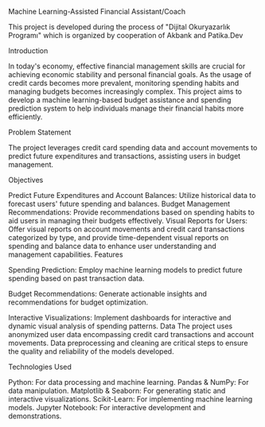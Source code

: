 Machine Learning-Assisted Financial Assistant/Coach

This project is developed during the process of "Dijital Okuryazarlık Programı" which is organized by cooperation of Akbank and Patika.Dev

Introduction

In today's economy, effective financial management skills are crucial for achieving economic stability and personal financial goals. As the usage of credit cards becomes more prevalent, monitoring spending habits and managing budgets becomes increasingly complex. This project aims to develop a machine learning-based budget assistance and spending prediction system to help individuals manage their financial habits more efficiently.

Problem Statement

The project leverages credit card spending data and account movements to predict future expenditures and transactions, assisting users in budget management.

Objectives

Predict Future Expenditures and Account Balances: Utilize historical data to forecast users' future spending and balances.
Budget Management Recommendations: Provide recommendations based on spending habits to aid users in managing their budgets effectively.
Visual Reports for Users: Offer visual reports on account movements and credit card transactions categorized by type, and provide time-dependent visual reports on spending and balance data to enhance user understanding and management capabilities.
Features

Spending Prediction: Employ machine learning models to predict future spending based on past transaction data.

Budget Recommendations: Generate actionable insights and recommendations for budget optimization.

Interactive Visualizations: Implement dashboards for interactive and dynamic visual analysis of spending patterns.
Data
The project uses anonymized user data encompassing credit card transactions and account movements. Data preprocessing and cleaning are critical steps to ensure the quality and reliability of the models developed.

Technologies Used

Python: For data processing and machine learning.
Pandas & NumPy: For data manipulation.
Matplotlib & Seaborn: For generating static and interactive visualizations.
Scikit-Learn: For implementing machine learning models.
Jupyter Notebook: For interactive development and demonstrations.
